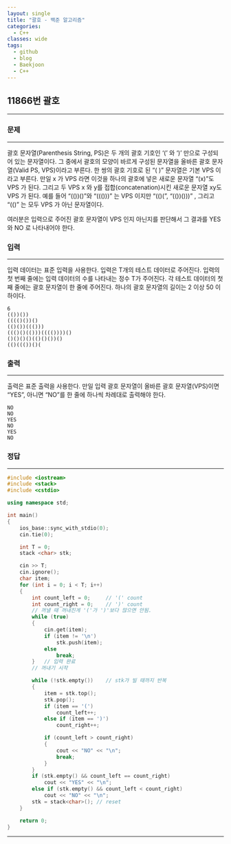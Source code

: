 ```yaml
---
layout: single
title: "괄호 - 백준 알고리즘"
categories:
  - C++
classes: wide
tags:
  - github
  - blog
  - Baekjoon
  - C++
---
```

## 11866번 **괄호**
---

### 문제
---
괄호 문자열(Parenthesis String, PS)은 두 개의 괄호 기호인 ‘(’ 와 ‘)’ 만으로 구성되어 있는 문자열이다. 그 중에서 괄호의 모양이 바르게 구성된 문자열을 올바른 괄호 문자열(Valid PS, VPS)이라고 부른다. 한 쌍의 괄호 기호로 된 “( )” 문자열은 기본 VPS 이라고 부른다. 만일 x 가 VPS 라면 이것을 하나의 괄호에 넣은 새로운 문자열 “(x)”도 VPS 가 된다. 그리고 두 VPS x 와 y를 접합(concatenation)시킨 새로운 문자열 xy도 VPS 가 된다. 예를 들어 “(())()”와 “((()))” 는 VPS 이지만 “(()(”, “(())()))” , 그리고 “(()” 는 모두 VPS 가 아닌 문자열이다.

여러분은 입력으로 주어진 괄호 문자열이 VPS 인지 아닌지를 판단해서 그 결과를 YES 와 NO 로 나타내어야 한다.  

### 입력
---
입력 데이터는 표준 입력을 사용한다. 입력은 T개의 테스트 데이터로 주어진다. 입력의 첫 번째 줄에는 입력 데이터의 수를 나타내는 정수 T가 주어진다. 각 테스트 데이터의 첫째 줄에는 괄호 문자열이 한 줄에 주어진다. 하나의 괄호 문자열의 길이는 2 이상 50 이하이다.  
```
6
(())())
(((()())()
(()())((()))
((()()(()))(((())))()
()()()()(()()())()
(()((())()(
```

### 출력
---
출력은 표준 출력을 사용한다. 만일 입력 괄호 문자열이 올바른 괄호 문자열(VPS)이면 “YES”, 아니면 “NO”를 한 줄에 하나씩 차례대로 출력해야 한다.  
```
NO
NO
YES
NO
YES
NO
```

### 정답
---
```c++
#include <iostream>
#include <stack>
#include <cstdio>

using namespace std;

int main()
{
	ios_base::sync_with_stdio(0);
	cin.tie(0);

	int T = 0;
	stack <char> stk;

	cin >> T;
	cin.ignore();
	char item;
	for (int i = 0; i < T; i++)
	{
		int count_left = 0; 	// '(' count
		int count_right = 0;	// ')' count
		// 꺼낼 때 꺼내진게 '('가 ')'보다 많으면 안됨.
		while (true)
		{
			cin.get(item);
			if (item != '\n')
				stk.push(item);
			else
				break;
		}	// 입력 완료
		// 꺼내기 시작

		while (!stk.empty())	// stk가 빌 때까지 반복
		{
			item = stk.top();
			stk.pop();
			if (item == '(')
				count_left++;
			else if (item == ')')
				count_right++;

			if (count_left > count_right)
			{
				cout << "NO" << "\n";
				break;
			}
		}
		if (stk.empty() && count_left == count_right)
			cout << "YES" << "\n";
		else if (stk.empty() && count_left < count_right)
			cout << "NO" << "\n";
		stk = stack<char>(); // reset
	}

	return 0;
}

```

---
